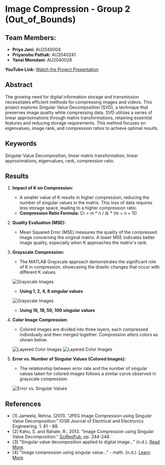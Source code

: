 # Image Compression - Group 2 (Out_of_Bounds)

## Team Members:
- **Priya Jani:** AU2040004  
- **Priyanshu Pathak:** AU2040241
- **Yansi Memdani:** AU2040028

**YouTube Link:** [Watch the Project Presentation](https://youtu.be/Irg2tuGJ4Fg)

## Abstract
The growing need for digital information storage and transmission necessitates efficient methods for compressing images and videos. This project explores Singular Value Decomposition (SVD), a technique that preserves image quality while compressing data. SVD utilizes a series of linear approximations through matrix transformations, retaining essential features and reducing storage requirements. This method focuses on eigenvalues, image rank, and compression ratios to achieve optimal results.

## Keywords
Singular Value Decomposition, linear matrix transformation, linear approximations, eigenvalues, rank, compression ratio.

## Results

1. **Impact of K on Compression:**
   - A smaller value of K results in higher compression, reducing the number of singular values in the matrix. This loss of data requires less storage space, leading to a higher compression ratio.
   - **Compression Ratio Formula:** Cr = m * n / (k * (m + n + 1))

2. **Quality Evaluation (MSE):**
   - Mean Squared Error (MSE) measures the quality of the compressed image concerning the original matrix. A lower MSE indicates better image quality, especially when K approaches the matrix's rank.

3. **Grayscale Compression:**
   - The MATLAB Grayscale approach demonstrates the significant role of K in compression, showcasing the drastic changes that occur with different K values.
   
   ![Grayscale Images](https://user-images.githubusercontent.com/76212148/143485433-68a17305-b293-4381-910a-250f08db80ad.png)
   - **Using 1, 2, 4, 8 singular values**

   ![Grayscale Images](https://user-images.githubusercontent.com/76212148/143485465-5e116555-6f0e-4bba-a6aa-95c93287b2bf.png)
   - **Using 16, 18, 50, 100 singular values**

4. **Color Image Compression:**
   - Colored images are divided into three layers, each compressed individually and then merged together. Compression alters colors as shown below.
   
   ![Layered Color Images](https://user-images.githubusercontent.com/76212148/143485534-b5d7aae7-754f-4e33-9af5-275330a09d17.png)
   ![Layered Color Images](https://user-images.githubusercontent.com/76212148/143485542-fb1c88cb-8a63-4941-95de-6c596cad4ba9.png)

5. **Error vs. Number of Singular Values (Colored Images):**
   - The relationship between error rate and the number of singular values taken for colored images follows a similar curve observed in grayscale compression.
     
   ![Error vs. Singular Values](https://user-images.githubusercontent.com/76212148/143485555-fea2b3b6-fb5e-4c67-a468-776d8bbba87d.png)

## References

- [1] Jameela, Rehna. (2011). "JPEG Image Compression using Singular Value Decomposition." IOSR Journal of Electrical and Electronics Engineering. 1. 81 - 88.
- [2] Kahu, S. and Rahate, R., 2013. "Image Compression using Singular Value Decomposition." [SciResPub](http://www.ijoart.org/docs/Image-Compression-using-Singular-Value-Decomposition.pdf), pp. 244-248.
- [3] "Singular value decomposition applied to digital image..." (n.d.). [Read More](https://sites.math.washington.edu/~morrow/498_13/svdphoto.pdf).
- [4] "Image compression using singular value..." - math. (n.d.). [Learn More](https://www.math.utah.edu/~goller/F15_M2270/BradyMathews_SVDImage.pdf).
